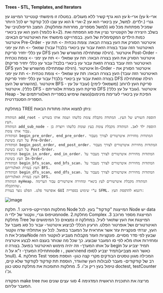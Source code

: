 **Trees - STL, Templates, and Iterators**

עץ הוא גרף קשיר ללא מעגלים. במטלה זו מימשתי קונטיינר המייצג עץ k-ארי (עץ k-ארי הוא עץ שבו לכל קודקוד יש לכל היותר k ילדים. למשל, עץ בינארי הוא עץ 2-ארי.) גנרי שמכיל מפתחות מכל סוג (למשל מספרים, מחרוזות ומחלקות). המצב הדיפולטיבי של העץ הוא עץ בינארי (כלומר k=2). בשלב היצירה של הקונטיינר נציין את סוג המפתח ואת כמות הילדים המקסימלית של העץ. 
בבפרוייקט מימשתי את האיטרטורים הבאים:
 איטרטור Pre-Order - איטרטור הסורק את העץ בצורה הבאה: צומת נוכחית -> תת עץ שמאלי -> תת עץ ימני (האיטרטור הזה עובד בצורה הזאת עבור עץ בינארי בלבד! עבור עץ כללי יחזיר סריקת DFS רגילה שמתחילה מהשורש של העץ).
    איטרטור Post-Order - איטרטור הסורק את העץ בצורה הבאה: תת עץ שמאלי -> תת עץ ימני -> צומת נוכחית (האיטרטור הזה עובד בצורה הזאת עבור עץ בינארי בלבד! עבור עץ כללי יחזיר סריקת DFS רגילה שמתחילה מהשורש של העץ).
    איטרטור In-Order - איטרטור הסורק את העץ בצורה הבאה: תת עץ שמאלי -> צומת נוכחית -> תת עץ ימני (האיטרטור הזה עובד בצורה הזאת עבור עץ בינארי בלבד! עבור עץ כללי יחזיר סריקת DFS רגילה שמתחילה מהשורש של העץ).
    איטרטור BFS - סריקת העץ לרוחב (משמאלי לימין) (עובד על עץ כללי).
    איטרטור DFS - סריקת העץ בעזרת אלגוריתם DFS (עובד על עץ כללי).
    איטרטור Heap - הפיכת עץ בינארי לערימת מינימום(נעשה שימיש בספריית האלגוריתמים של הספריה הסטנדרטית.


במחלקת TREE ניתן למצוא אתה מתודות הבאות:

    המתודה add_root - הוספת השורש של העץ. המתודה מקבלת צומת כלשהו ושמה אותו בשורש העץ.
    המתודה add_sub_node - הוספת ילד לאב. המתודה מקבלת צומת בעץ וצומת כלשהו ויוצרת בן עבור אותו צומת.
    המתודות begin_pre_order, end_pre_order. המתודות מחזירות איטרטורים לצורך מעבור על העץ בשיטת Pre-Order.
    המתודות begin_post_order, end_post_order. המתודות מחזירות איטרטורים לצורך מעבור על העץ בשיטת Post-Order.
    המתודות begin_in_order, end_in_order. המתודות מחזירות איטרטורים לצורך מעבור על העץ בשיטת In-Order.
    המתודות begin_bfs_scan, end_bfs_scan. המתודות מחזירות איטרטורים לצורך מעבור על העץ בעזרת האלגוריתם BFS.
    המתודות begin_dfs_scan, end_dfs_scan. המתודות מחזירות איטרטורים לצורך מעבור על העץ בעזרת האלגוריתם DFS.
    המתודה myHeap. המתודה מקבלת איטרטורים לעץ בינארי ומחזירה איטרטורים עבור הערימה שהתקבלה.
    אופרטור פלט. הפלט נוצר בעזרת GUI ע"י שימוש בספרייה SFML. דוגמא להדפסת העץ:
![image](https://github.com/RoniHarTuv/Tree_Templates_Iterator/assets/149065885/98d9fdbb-a9aa-4d28-849d-038037b5e271)


מחלקות הפרוייקט-פירוט:
    1. חלקת Node המייצגת "קודקוד" בעץ. לכל Node יש data מטיפוס גנרי, ווקטור של ילדי הnode.
    2.מחלקת Complex המייצגת מספר מרוכב
    3. מחלקת Tree המייצגת את העץ שתואר לעיל. במחלקה זו נמצאים כל המימושים של האיטרטורים ושל אופרטור הפלט. הרעיון הכללי לביצוע איטרטור- עבור כל סוג מעבר על העץ, יצרתי פונקציית עזר אשר
    אחראית על המעבר בפועל. לכל עץ אתחלתי שדה ווקטור שמכיל את הNode שבעץ לפי סדר מסויים. פונקציות העזר מקבלות מצביע לווקטור הזה ומחזירות אותו מלא לפי סו המעבר שבוצע. כך שכל מה שנותר בעצם
    הוא לבצע איטרציה על אותו המערך- וזה יהיה מימוש האיטרטור בפועל. בצורה זו begin תמיד יצביע על תחילת המערך- ז"א על הnode הראשון , וend תמיד יצביע לסופו(כאשר הוא מצביע לnull).
    4. מחלקת Test המכילה מגוון טסטים הבודקים מקרי קצה כגון- הוספת מספר רב של קודקודים- מעבר לגבולות העץ שהוגדר, הוספת תת קודקוד לקודקוד שלא קיים, טיפול בעץ ריק וכ'ו.
    5. מחלקות התומכות את מחלקת טסט כגון doctest, testCounter  וכ'ו.


הפקודה make tree מריצה את התוכנית הראשית המדגימה 4 סוגי עצים שונים ואת המעבר עליהם.
